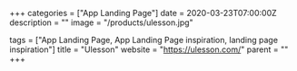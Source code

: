 +++
categories = ["App Landing Page"]
date = 2020-03-23T07:00:00Z
description = ""
image = "/products/ulesson.jpg"

tags = ["App Landing Page, App Landing Page inspiration, landing page inspiration"]
title = "Ulesson"
website = "https://ulesson.com/"
parent = ""
+++
